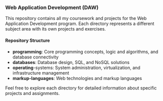 ### Web Application Development (DAW)
This repository contains all my coursework and projects for the Web Application Development program. Each directory represents a different subject area with its own projects and exercises.

#### Repository Structure

- **programming**: Core programming concepts, logic and algorithms, and database connectivity
- **databases**: Database design, SQL, and NoSQL solutions
- **operating**-systems: System administration, virtualization, and infrastructure management
- **markup-languages**: Web technologies and markup languages

Feel free to explore each directory for detailed information about specific projects and assignments.
